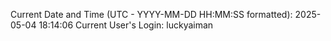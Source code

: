 Current Date and Time (UTC - YYYY-MM-DD HH:MM:SS formatted): 2025-05-04 18:14:06
Current User's Login: luckyaiman
